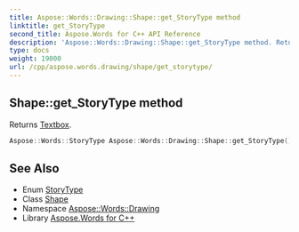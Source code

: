 ```yaml
---
title: Aspose::Words::Drawing::Shape::get_StoryType method
linktitle: get_StoryType
second_title: Aspose.Words for C++ API Reference
description: 'Aspose::Words::Drawing::Shape::get_StoryType method. Returns Textbox in C++.'
type: docs
weight: 19000
url: /cpp/aspose.words.drawing/shape/get_storytype/
---
```

## Shape::get_StoryType method


Returns [Textbox](../../../aspose.words/storytype/).

```cpp
Aspose::Words::StoryType Aspose::Words::Drawing::Shape::get_StoryType()
```

## See Also

* Enum [StoryType](../../../aspose.words/storytype/)
* Class [Shape](../)
* Namespace [Aspose::Words::Drawing](../../)
* Library [Aspose.Words for C++](../../../)
